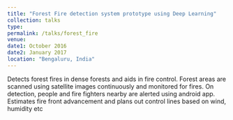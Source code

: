 ```yaml
---
title: "Forest Fire detection system prototype using Deep Learning"
collection: talks
type: 
permalink: /talks/forest_fire
venue: 
date1: October 2016 
date2: January 2017
location: "Bengaluru, India"
---
```



Detects forest fires in dense forests and aids in fire control. Forest areas are scanned using satellite images continuously and monitored for fires. On detection, people and fire fighters nearby are alerted using android app. Estimates fire front advancement and plans out control lines based on wind, humidity etc